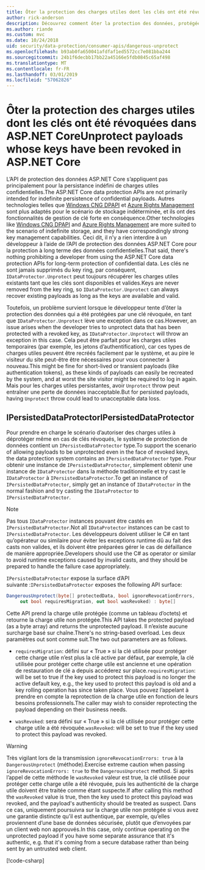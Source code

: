 ```yaml
---
title: Ôter la protection des charges utiles dont les clés ont été révoquées dans ASP.NET Core
author: rick-anderson
description: Découvrez comment ôter la protection des données, protégées par des clés qui ont depuis été révoqués, dans une application ASP.NET Core.
ms.author: riande
ms.custom: mvc
ms.date: 10/24/2018
uid: security/data-protection/consumer-apis/dangerous-unprotect
ms.openlocfilehash: b93ab0fa650041afdfaf1ed5572cc7e081bba244
ms.sourcegitcommit: 24b1f6decbb17bb22a45166e5fdb0845c65af498
ms.translationtype: MT
ms.contentlocale: fr-FR
ms.lasthandoff: 03/01/2019
ms.locfileid: "57062826"
---
```

# <a name="unprotect-payloads-whose-keys-have-been-revoked-in-aspnet-core"></a><span data-ttu-id="38f76-103">Ôter la protection des charges utiles dont les clés ont été révoquées dans ASP.NET Core</span><span class="sxs-lookup"><span data-stu-id="38f76-103">Unprotect payloads whose keys have been revoked in ASP.NET Core</span></span>


<a name="data-protection-consumer-apis-dangerous-unprotect"></a>

<span data-ttu-id="38f76-104">L’API de protection des données ASP.NET Core s’appliquent pas principalement pour la persistance indéfini de charges utiles confidentielles.</span><span class="sxs-lookup"><span data-stu-id="38f76-104">The ASP.NET Core data protection APIs are not primarily intended for indefinite persistence of confidential payloads.</span></span> <span data-ttu-id="38f76-105">Autres technologies telles que [Windows CNG DPAPI](https://msdn.microsoft.com/library/windows/desktop/hh706794%28v=vs.85%29.aspx) et [Azure Rights Management](/rights-management/) sont plus adaptés pour le scénario de stockage indéterminée, et ils ont des fonctionnalités de gestion de clé forte en conséquence.</span><span class="sxs-lookup"><span data-stu-id="38f76-105">Other technologies like [Windows CNG DPAPI](https://msdn.microsoft.com/library/windows/desktop/hh706794%28v=vs.85%29.aspx) and [Azure Rights Management](/rights-management/) are more suited to the scenario of indefinite storage, and they have correspondingly strong key management capabilities.</span></span> <span data-ttu-id="38f76-106">Ceci dit, il n’y a rien interdire à un développeur à l’aide de l’API de protection des données ASP.NET Core pour la protection à long terme des données confidentielles.</span><span class="sxs-lookup"><span data-stu-id="38f76-106">That said, there's nothing prohibiting a developer from using the ASP.NET Core data protection APIs for long-term protection of confidential data.</span></span> <span data-ttu-id="38f76-107">Les clés ne sont jamais supprimés du key ring, par conséquent, `IDataProtector.Unprotect` peut toujours récupérer les charges utiles existants tant que les clés sont disponibles et valides.</span><span class="sxs-lookup"><span data-stu-id="38f76-107">Keys are never removed from the key ring, so `IDataProtector.Unprotect` can always recover existing payloads as long as the keys are available and valid.</span></span>

<span data-ttu-id="38f76-108">Toutefois, un problème survient lorsque le développeur tente d’ôter la protection des données qui a été protégées par une clé révoquée, en tant que `IDataProtector.Unprotect` lève une exception dans ce cas.</span><span class="sxs-lookup"><span data-stu-id="38f76-108">However, an issue arises when the developer tries to unprotect data that has been protected with a revoked key, as `IDataProtector.Unprotect` will throw an exception in this case.</span></span> <span data-ttu-id="38f76-109">Cela peut être parfait pour les charges utiles temporaires (par exemple, les jetons d’authentification), car ces types de charges utiles peuvent être recréés facilement par le système, et au pire le visiteur du site peut-être être nécessaires pour vous connecter à nouveau.</span><span class="sxs-lookup"><span data-stu-id="38f76-109">This might be fine for short-lived or transient payloads (like authentication tokens), as these kinds of payloads can easily be recreated by the system, and at worst the site visitor might be required to log in again.</span></span> <span data-ttu-id="38f76-110">Mais pour les charges utiles persistantes, avoir `Unprotect` throw peut entraîner une perte de données inacceptable.</span><span class="sxs-lookup"><span data-stu-id="38f76-110">But for persisted payloads, having `Unprotect` throw could lead to unacceptable data loss.</span></span>

## <a name="ipersisteddataprotector"></a><span data-ttu-id="38f76-111">IPersistedDataProtector</span><span class="sxs-lookup"><span data-stu-id="38f76-111">IPersistedDataProtector</span></span>

<span data-ttu-id="38f76-112">Pour prendre en charge le scénario d’autoriser des charges utiles à déprotéger même en cas de clés révoqués, le système de protection de données contient un `IPersistedDataProtector` type.</span><span class="sxs-lookup"><span data-stu-id="38f76-112">To support the scenario of allowing payloads to be unprotected even in the face of revoked keys, the data protection system contains an `IPersistedDataProtector` type.</span></span> <span data-ttu-id="38f76-113">Pour obtenir une instance de `IPersistedDataProtector`, simplement obtenir une instance de `IDataProtector` dans la méthode traditionnelle et try cast le `IDataProtector` à `IPersistedDataProtector`.</span><span class="sxs-lookup"><span data-stu-id="38f76-113">To get an instance of `IPersistedDataProtector`, simply get an instance of `IDataProtector` in the normal fashion and try casting the `IDataProtector` to `IPersistedDataProtector`.</span></span>

> [!NOTE]
> <span data-ttu-id="38f76-114">Pas tous `IDataProtector` instances pouvant être castés en `IPersistedDataProtector`.</span><span class="sxs-lookup"><span data-stu-id="38f76-114">Not all `IDataProtector` instances can be cast to `IPersistedDataProtector`.</span></span> <span data-ttu-id="38f76-115">Les développeurs doivent utiliser le C# en tant qu’opérateur ou similaire pour éviter les exceptions runtime dû au fait des casts non valides, et ils doivent être préparées gérer le cas de défaillance de manière appropriée.</span><span class="sxs-lookup"><span data-stu-id="38f76-115">Developers should use the C# as operator or similar to avoid runtime exceptions caused by invalid casts, and they should be prepared to handle the failure case appropriately.</span></span>

<span data-ttu-id="38f76-116">`IPersistedDataProtector` expose la surface d’API suivante :</span><span class="sxs-lookup"><span data-stu-id="38f76-116">`IPersistedDataProtector` exposes the following API surface:</span></span>

```csharp
DangerousUnprotect(byte[] protectedData, bool ignoreRevocationErrors,
     out bool requiresMigration, out bool wasRevoked) : byte[]
```

<span data-ttu-id="38f76-117">Cette API prend la charge utile protégée (comme un tableau d’octets) et retourne la charge utile non protégée.</span><span class="sxs-lookup"><span data-stu-id="38f76-117">This API takes the protected payload (as a byte array) and returns the unprotected payload.</span></span> <span data-ttu-id="38f76-118">Il n’existe aucune surcharge basé sur chaîne.</span><span class="sxs-lookup"><span data-stu-id="38f76-118">There's no string-based overload.</span></span> <span data-ttu-id="38f76-119">Les deux paramètres out sont comme suit.</span><span class="sxs-lookup"><span data-stu-id="38f76-119">The two out parameters are as follows.</span></span>

* <span data-ttu-id="38f76-120">`requiresMigration`: défini sur « True » si la clé utilisée pour protéger cette charge utile n’est plus la clé active par défaut, par exemple, la clé utilisée pour protéger cette charge utile est ancienne et une opération de restauration de clé a depuis accéderez sur place.</span><span class="sxs-lookup"><span data-stu-id="38f76-120">`requiresMigration`: will be set to true if the key used to protect this payload is no longer the active default key, e.g., the key used to protect this payload is old and a key rolling operation has since taken place.</span></span> <span data-ttu-id="38f76-121">Vous pouvez l’appelant à prendre en compte la reprotection de la charge utile en fonction de leurs besoins professionnels.</span><span class="sxs-lookup"><span data-stu-id="38f76-121">The caller may wish to consider reprotecting the payload depending on their business needs.</span></span>

* <span data-ttu-id="38f76-122">`wasRevoked`: sera défini sur « True » si la clé utilisée pour protéger cette charge utile a été révoquée.</span><span class="sxs-lookup"><span data-stu-id="38f76-122">`wasRevoked`: will be set to true if the key used to protect this payload was revoked.</span></span>

>[!WARNING]
> <span data-ttu-id="38f76-123">Très vigilant lors de la transmission `ignoreRevocationErrors: true` à la `DangerousUnprotect` (méthode).</span><span class="sxs-lookup"><span data-stu-id="38f76-123">Exercise extreme caution when passing `ignoreRevocationErrors: true` to the `DangerousUnprotect` method.</span></span> <span data-ttu-id="38f76-124">Si après l’appel de cette méthode le `wasRevoked` valeur est true, la clé utilisée pour protéger cette charge utile a été révoquée, puis les authenticité de la charge utile doivent être traitée comme étant suspecte.</span><span class="sxs-lookup"><span data-stu-id="38f76-124">If after calling this method the `wasRevoked` value is true, then the key used to protect this payload was revoked, and the payload's authenticity should be treated as suspect.</span></span> <span data-ttu-id="38f76-125">Dans ce cas, uniquement poursuivra sur la charge utile non protégée si vous avez une garantie distincte qu’il est authentique, par exemple, qu’elles proviennent d’une base de données sécurisée, plutôt que d’envoyées par un client web non approuvés.</span><span class="sxs-lookup"><span data-stu-id="38f76-125">In this case, only continue operating on the unprotected payload if you have some separate assurance that it's authentic, e.g. that it's coming from a secure database rather than being sent by an untrusted web client.</span></span>

[!code-csharp[](dangerous-unprotect/samples/dangerous-unprotect.cs)]
